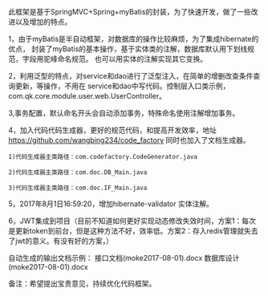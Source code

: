 此框架是基于SpringMVC+Spring+myBatis的封装，为了快速开发，做了一些改进以及增加的特点。

1，由于myBatis是半自动框架，对数据库的操作比较麻烦，为了集成hibernate的优点，
   封装了myBatis的基本操作，基于实体类的注解，数据库默认用下划线规范，字段用驼峰命名规范。
   也可以用实体的注解实现其它变换。
   
2，利用泛型的特点，对service和dao进行了泛型注入，在简单的增删改查条件查询更新，等操作，不用在
   service和dao中写代码。控制层入口类示例，com.qk.core.module.user.web.UserController。
   
3,事务配置，默认命名开头会自动添加事务，特殊命名使用注解增加事务。
   

4，加入代码代码生成器，更好的规范代码，和提高开发效率，地址 https://github.com/wangbing234/code_factory
   同时也加入了文档生成器。
   
	1)代码生成器主类路径：com.codefactory.CodeGenerator.java
	
	2)代码生成器主类路径：com.doc.DB_Main.java
	
	3)代码生成器主类路径：com.doc.IF_Main.java
5，2017年8月1日16:59:20，增加hibernate-validator 实体注解。

6，JWT集成到项目（目前不知道如何更好实现动态修改失效时间，方案1：每次是更新token到前台，但是这种方法不好，效率低。方案2：存入redis管理就失去了jwt的意义。有没有好的方案，）


自动生成的输出文档示例：
接口文档(moke2017-08-01).docx
数据库设计(moke2017-08-01).docx

备注：希望提出宝贵意见，持续优化代码框架。

